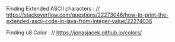 Finding Extended ASCII characters :
// https://stackoverflow.com/questions/22273046/how-to-print-the-extended-ascii-code-in-java-from-integer-value/22274036

Finding u8 Color :
// https://jonasjacek.github.io/colors/